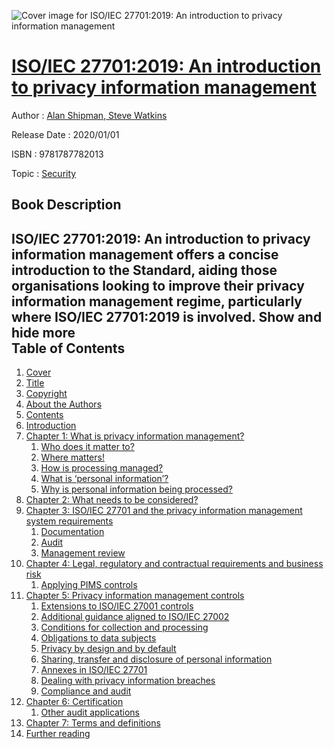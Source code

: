 ![Cover image for ISO/IEC 27701:2019: An introduction to privacy information management](https://imgdetail.ebookreading.net/cover/cover/20200215/EB9781787782013.jpg)

[ISO/IEC 27701:2019: An introduction to privacy information management](https://ebookreading.net/view/book/ISO%2FIEC+27701%3A2019%3A+An+introduction+to+privacy+information+management-EB9781787782013_1.html "ISO/IEC 27701:2019: An introduction to privacy information management")
====================================================================================================================

Author : [Alan Shipman](https://ebookreading.net/search/author/Alan+Shipman),[ Steve Watkins](https://ebookreading.net/search/author/+Steve+Watkins)

Release Date : 2020/01/01

ISBN : 9781787782013

Topic : [Security](https://ebookreading.net/search/category/security)

Book Description
-----------------

 ISO/IEC 27701:2019: An introduction to privacy information management offers a concise introduction to the Standard, aiding those organisations looking to improve their privacy information management regime, particularly where ISO/IEC 27701:2019 is involved.        Show and hide more                
Table of Contents
-----------------

1. [Cover](https://ebookreading.net/view/book/ISO%2FIEC+27701%3A2019%3A+An+introduction+to+privacy+information+management-EB9781787782013_1.html)
1. [Title](https://ebookreading.net/view/book/ISO%2FIEC+27701%3A2019%3A+An+introduction+to+privacy+information+management-EB9781787782013_3.html#title)
1. [Copyright](https://ebookreading.net/view/book/ISO%2FIEC+27701%3A2019%3A+An+introduction+to+privacy+information+management-EB9781787782013_4.html#copy)
1. [About the Authors](https://ebookreading.net/view/book/ISO%2FIEC+27701%3A2019%3A+An+introduction+to+privacy+information+management-EB9781787782013_5.html#aut)
1. [Contents](https://ebookreading.net/view/book/ISO%2FIEC+27701%3A2019%3A+An+introduction+to+privacy+information+management-EB9781787782013_6.html#con)
1. [Introduction](https://ebookreading.net/view/book/ISO%2FIEC+27701%3A2019%3A+An+introduction+to+privacy+information+management-EB9781787782013_7.html#intr)
1. [Chapter 1: What is privacy information management?](https://ebookreading.net/view/book/ISO%2FIEC+27701%3A2019%3A+An+introduction+to+privacy+information+management-EB9781787782013_8.html#ch1)
    1. [Who does it matter to?](https://ebookreading.net/view/book/ISO%2FIEC+27701%3A2019%3A+An+introduction+to+privacy+information+management-EB9781787782013_8.html#sec1-1)
    1. [Where matters!](https://ebookreading.net/view/book/ISO%2FIEC+27701%3A2019%3A+An+introduction+to+privacy+information+management-EB9781787782013_8.html#sec1-2)
    1. [How is processing managed?](https://ebookreading.net/view/book/ISO%2FIEC+27701%3A2019%3A+An+introduction+to+privacy+information+management-EB9781787782013_8.html#sec1-3)
    1. [What is ‘personal information’?](https://ebookreading.net/view/book/ISO%2FIEC+27701%3A2019%3A+An+introduction+to+privacy+information+management-EB9781787782013_8.html#sec1-4)
    1. [Why is personal information being processed?](https://ebookreading.net/view/book/ISO%2FIEC+27701%3A2019%3A+An+introduction+to+privacy+information+management-EB9781787782013_8.html#sec1-5)
1. [Chapter 2: What needs to be considered?](https://ebookreading.net/view/book/ISO%2FIEC+27701%3A2019%3A+An+introduction+to+privacy+information+management-EB9781787782013_9.html#ch2)
1. [Chapter 3: ISO/IEC 27701 and the privacy information management system requirements](https://ebookreading.net/view/book/ISO%2FIEC+27701%3A2019%3A+An+introduction+to+privacy+information+management-EB9781787782013_10.html#ch3)
    1. [Documentation](https://ebookreading.net/view/book/ISO%2FIEC+27701%3A2019%3A+An+introduction+to+privacy+information+management-EB9781787782013_10.html#sec3-1)
    1. [Audit](https://ebookreading.net/view/book/ISO%2FIEC+27701%3A2019%3A+An+introduction+to+privacy+information+management-EB9781787782013_10.html#sec3-2)
    1. [Management review](https://ebookreading.net/view/book/ISO%2FIEC+27701%3A2019%3A+An+introduction+to+privacy+information+management-EB9781787782013_10.html#sec3-3)
1. [Chapter 4: Legal, regulatory and contractual requirements and business risk](https://ebookreading.net/view/book/ISO%2FIEC+27701%3A2019%3A+An+introduction+to+privacy+information+management-EB9781787782013_11.html#ch4)
    1. [Applying PIMS controls](https://ebookreading.net/view/book/ISO%2FIEC+27701%3A2019%3A+An+introduction+to+privacy+information+management-EB9781787782013_11.html#sec4-1)
1. [Chapter 5: Privacy information management controls](https://ebookreading.net/view/book/ISO%2FIEC+27701%3A2019%3A+An+introduction+to+privacy+information+management-EB9781787782013_12.html#ch5)
    1. [Extensions to ISO/IEC 27001 controls](https://ebookreading.net/view/book/ISO%2FIEC+27701%3A2019%3A+An+introduction+to+privacy+information+management-EB9781787782013_12.html#sec5-1)
    1. [Additional guidance aligned to ISO/IEC 27002](https://ebookreading.net/view/book/ISO%2FIEC+27701%3A2019%3A+An+introduction+to+privacy+information+management-EB9781787782013_12.html#sec5-2)
    1. [Conditions for collection and processing](https://ebookreading.net/view/book/ISO%2FIEC+27701%3A2019%3A+An+introduction+to+privacy+information+management-EB9781787782013_12.html#sec5-3)
    1. [Obligations to data subjects](https://ebookreading.net/view/book/ISO%2FIEC+27701%3A2019%3A+An+introduction+to+privacy+information+management-EB9781787782013_12.html#sec5-4)
    1. [Privacy by design and by default](https://ebookreading.net/view/book/ISO%2FIEC+27701%3A2019%3A+An+introduction+to+privacy+information+management-EB9781787782013_12.html#sec5-5)
    1. [Sharing, transfer and disclosure of personal information](https://ebookreading.net/view/book/ISO%2FIEC+27701%3A2019%3A+An+introduction+to+privacy+information+management-EB9781787782013_12.html#sec5-6)
    1. [Annexes in ISO/IEC 27701](https://ebookreading.net/view/book/ISO%2FIEC+27701%3A2019%3A+An+introduction+to+privacy+information+management-EB9781787782013_12.html#sec5-7)
    1. [Dealing with privacy information breaches](https://ebookreading.net/view/book/ISO%2FIEC+27701%3A2019%3A+An+introduction+to+privacy+information+management-EB9781787782013_12.html#sec5-8)
    1. [Compliance and audit](https://ebookreading.net/view/book/ISO%2FIEC+27701%3A2019%3A+An+introduction+to+privacy+information+management-EB9781787782013_12.html#sec5-9)
1. [Chapter 6: Certification](https://ebookreading.net/view/book/ISO%2FIEC+27701%3A2019%3A+An+introduction+to+privacy+information+management-EB9781787782013_13.html#ch6)
    1. [Other audit applications](https://ebookreading.net/view/book/ISO%2FIEC+27701%3A2019%3A+An+introduction+to+privacy+information+management-EB9781787782013_13.html#sec6-1)
1. [Chapter 7: Terms and definitions](https://ebookreading.net/view/book/ISO%2FIEC+27701%3A2019%3A+An+introduction+to+privacy+information+management-EB9781787782013_14.html#ch7)
1. [Further reading](https://ebookreading.net/view/book/ISO%2FIEC+27701%3A2019%3A+An+introduction+to+privacy+information+management-EB9781787782013_15.html#rea)
